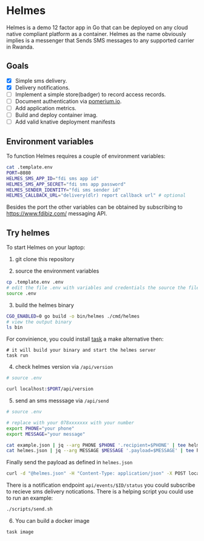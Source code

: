 # Helmes

Helmes is a demo 12 factor app in Go that can be deployed on any cloud native compliant platform as a container.
Helmes as the name obviously implies is a messenger that Sends SMS messages to any supported carrier in Rwanda.

## Goals

- [x] Simple sms delivery.
- [x] Delivery notifications.
- [ ] Implement a simple store(badger) to record access records.
- [ ] Document authentication via [pomerium.io](https://www.pomerium.io/).
- [ ] Add application metrics.
- [ ] Build and deploy container imag.
- [ ] Add valid knative deployment manifests

## Environment variables
To function Helmes requires a couple of environment variables:

```bash
cat .template.env
PORT=8080
HELMES_SMS_APP_ID="fdi sms app id"
HELMES_SMS_APP_SECRET="fdi sms app password"
HELMES_SENDER_IDENTITY="fdi sms sender id"
HELMES_CALLBACK_URL="delivery(dlr) report callback url" # optional
```

Besides the port the other variables can be obtained by subscribing to https://www.fdibiz.com/ messaging API.

## Try helmes
To start Helmes on your laptop:

1. git clone this repository

2. source the environment variables
```bash
cp .template.env .env
# edit the file .env with variables and credentials the source the file
source .env

```

3. build the helmes binary
```bash
CGO_ENABLED=0 go build -o bin/helmes ./cmd/helmes
# view the output binary
ls bin
```

For convinience, you could install [task](https://taskfile.dev/) a make alternative then:
```
# it will build your binary and start the helmes server
task run 
```

4. check helmes version via `/api/version`

```bash
# source .env

curl localhost:$PORT/api/version
```
5. send an sms messsage via `/api/send`

````bash
# source .env

# replace with your 078xxxxxxx with your number
export PHONE="your phone"
export MESSAGE="your message"

cat example.json | jq --arg PHONE $PHONE '.recipient=$PHONE' | tee helmes.json
cat helmes.json | jq --arg MESSAGE $MESSAGE '.payload=$MESSAGE' | tee helmes.json
 ````

Finally send the payload as defined in `helmes.json`

```bash
curl -d "@helmes.json" -H "Content-Type: application/json" -X POST localhost:$PORT/api/send
```

There is a notification endpoint `api/events/$ID/status` you could subscribe to recieve
sms delivery notications. There is a helping script you could use to run an example:

```bash
./scripts/send.sh
```

6. You can build a docker image
```bash
task image
```
